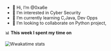 - 👋 Hi, I’m @0xa6e
- 👀 I’m interested in Cyber Security
- 🌱 I’m currently learning C,Java, Dev Opps
- 💞️ I’m looking to collaborate on Python project, 

📊 **This week I spent my time on**

![Wwakatime stats](https://github-readme-stats-taupe-two.vercel.app/api/wakatime?username=0xa6e&hide_title=true&hide_border=true&langs_count=5)
